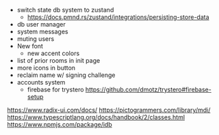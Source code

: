 - switch state db system to zustand
  - https://docs.pmnd.rs/zustand/integrations/persisting-store-data
- db user manager
- system messages
- muting users
- New font
  - new accent colors
- list of prior rooms in init page
- more icons in button
- reclaim name w/ signing challenge
- accounts system
    - firebase for trystero https://github.com/dmotz/trystero#firebase-setup

https://www.radix-ui.com/docs/
https://pictogrammers.com/library/mdi/
https://www.typescriptlang.org/docs/handbook/2/classes.html
https://www.npmjs.com/package/idb